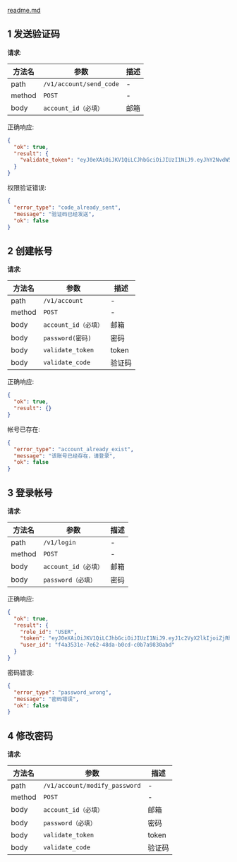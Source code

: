 [readme.md](readme.md)

## 1 发送验证码
**请求**: 

| 方法名 | 参数 | 描述 |
| --- | --- | --- |
| path | `/v1/account/send_code` | - |
| method | `POST` | - |
| body | `account_id（必填）` | 邮箱 |

正确响应: 
```json
{
  "ok": true,
  "result": {
    "validate_token": "eyJ0eXAiOiJKV1QiLCJhbGciOiJIUzI1NiJ9.eyJhY2NvdW50X2lkIjoiMTIzNDU2QHFxLmNvbSIsInZhbGlkYXRlX2NvZGUiOiI3OTQ3MDYiLCJleHAiOjE1OTE4NjY0ODl9.9EwGbiwUfbZ-zQJj4bLpO29-3jc344kJ2QW5aV5Q25s"
  }
}
```
权限验证错误: 
```json
{
  "error_type": "code_already_sent",
  "message": "验证码已经发送",
  "ok": false
}
```

## 2 创建帐号
**请求**: 

| 方法名 | 参数 | 描述 |
| --- | --- | --- |
| path | `/v1/account` | - |
| method | `POST` | - |
| body | `account_id（必填）` | 邮箱 |
| body | `password(密码)` | 密码 |
| body | `validate_token` | token |
| body | `validate_code` | 验证码 |

正确响应: 
```json
{
  "ok": true,
  "result": {}
}
```
帐号已存在: 
```json
{
  "error_type": "account_already_exist",
  "message": "该账号已经存在，请登录",
  "ok": false
}
```

## 3 登录帐号
**请求**: 

| 方法名 | 参数 | 描述 |
| --- | --- | --- |
| path | `/v1/login` | - |
| method | `POST` | - |
| body | `account_id（必填）` | 邮箱 |
| body | `password（必填）` | 密码 |

正确响应: 
```json
{
  "ok": true,
  "result": {
    "role_id": "USER",
    "token": "eyJ0eXAiOiJKV1QiLCJhbGciOiJIUzI1NiJ9.eyJ1c2VyX2lkIjoiZjRhMzUzMWUtN2U2Mi00OGRhLWIwY2QtYzBiN2E5ODMwYWJkIiwicm9sZV9pZCI6IlVTRVIiLCJleHAiOjE1OTIwMzkxMjh9.hgNjipsV2o9DPZbTE6OBA1EpdS7kcmDqup3UP14Ve7E",
    "user_id": "f4a3531e-7e62-48da-b0cd-c0b7a9830abd"
  }
}
```
密码错误: 
```json
{
  "error_type": "password_wrong",
  "message": "密码错误",
  "ok": false
}
```

## 4 修改密码
**请求**: 

| 方法名 | 参数 | 描述 |
| --- | --- | --- |
| path | `/v1/account/modify_password` | - |
| method | `POST` | - |
| body | `account_id（必填）` | 邮箱 |
| body | `password（必填）` | 密码 |
| body | `validate_token` | token |
| body | `validate_code` | 验证码 |

